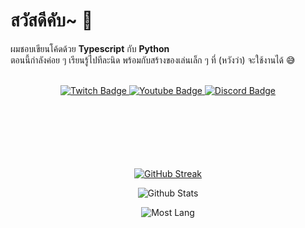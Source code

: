 <h1>สวัสดีคับ~ 👋</h1>

<p align="left">
ผมชอบเขียนโค้ดด้วย <b>Typescript</b> กับ <b>Python</b><br>
ตอนนี้กำลังค่อย ๆ เรียนรู้ไปทีละนิด พร้อมกับสร้างของเล่นเล็ก ๆ ที่ (หวังว่า) จะใช้งานได้ 😅
</p>
<br />
<div id="badges" align="center">
  <a href="https://twitch.tv/LaziestPeach">
    <img src="https://img.shields.io/badge/Twitch-purple?style=for-the-badge&logo=twitch&logoColor=white" alt="Twitch Badge"/>
  </a>
  <a href="https://youtube.com/@laziestpeach">
    <img src="https://img.shields.io/badge/YouTube-red?style=for-the-badge&logo=youtube&logoColor=white" alt="Youtube Badge"/>
  </a>
  </a>
  <a href="https://discord.gg/8jxUxdDzgd">
    <img src="https://img.shields.io/badge/discord-darkblue?style=for-the-badge&logo=discord&logoColor=white" alt="Discord Badge"/>
  </a>
</div>
<br />
<br />
<br />
<br />
<br />
<br />
<div align="center">

  [![GitHub Streak](https://github-readme-streak-stats.herokuapp.com?user=laziestpeach&theme=tokyonight&date_format=j%20M%5B%20Y%5D)](https://git.io/streak-stats)

  ![Github Stats](https://github-readme-stats.vercel.app/api?username=laziestpeach&show_icons=true&theme=tokyonight&hide=["issues"])

  ![Most Lang](https://github-readme-stats.vercel.app/api/top-langs?username=laziestpeach&show_icons=true&theme=tokyonight&layout=compact)

</div>
